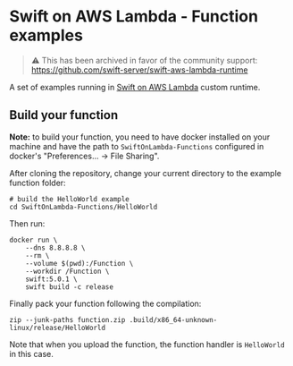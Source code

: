# Swift on AWS Lambda - Function examples

> ⚠️ This has been archived in favor of the community support: https://github.com/swift-server/swift-aws-lambda-runtime

A set of examples running in [Swift on AWS Lambda](https://github.com/wqfan/SwiftOnLambda) custom runtime.


## Build your function
**Note:** to build your function, you need to have docker installed on your machine and have the path to `SwiftOnLambda-Functions` configured in docker's "Preferences... -> File Sharing".

After cloning the repository, change your current directory to the example function folder:

```
# build the HelloWorld example
cd SwiftOnLambda-Functions/HelloWorld
```

Then run:

```
docker run \
    --dns 8.8.8.8 \
    --rm \
    --volume $(pwd):/Function \
    --workdir /Function \
    swift:5.0.1 \
    swift build -c release
```

Finally pack your function following the compilation:
```
zip --junk-paths function.zip .build/x86_64-unknown-linux/release/HelloWorld
```

Note that when you upload the function, the function handler is `HelloWorld` in this case.
